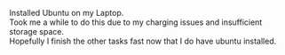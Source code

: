 Installed Ubuntu on my Laptop.  
Took me a while to do this due to my charging issues and insufficient storage space.  
Hopefully I finish the other tasks fast now that I do have ubuntu installed.  
